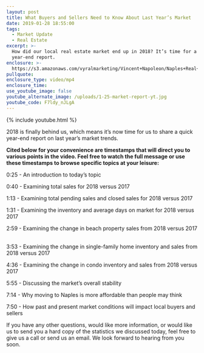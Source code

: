 ```yaml
---
layout: post
title: What Buyers and Sellers Need to Know About Last Year’s Market
date: 2019-01-28 18:55:00
tags:
  - Market Update
  - Real Estate
excerpt: >-
  How did our local real estate market end up in 2018? It’s time for a quick
  year-end report.
enclosure: >-
  https://s3.amazonaws.com/vyralmarketing/Vincent+Napoleon/Naples+Real+Estate+Agent+_+What+Buyers+and+Sellers+Need+to+Know+About+Last+Years+Market.mp4
pullquote:
enclosure_type: video/mp4
enclosure_time:
use_youtube_image: false
youtube_alternate_image: /uploads/1-25-market-report-yt.jpg
youtube_code: F7ldy_nJLgA
---
```


{% include youtube.html %}

2018 is finally behind us, which means it’s now time for us to share a quick year-end report on last year’s market trends.

**Cited below for your convenience are timestamps that will direct you to various points in the video. Feel free to watch the full message or use these timestamps to browse specific topics at your leisure:**

0:25 - An introduction to today’s topic

0:40 - Examining total sales for 2018 versus 2017

1:13 - Examining total pending sales and closed sales for 2018 versus 2017

1:31 - Examining the inventory and average days on market for 2018 versus 2017

2:59 - Examining the change in beach property sales from 2018 versus 2017<br> 

3:53 - Examining the change in single-family home inventory and sales from 2018 versus 2017

4:36 - Examining the change in condo inventory and sales from 2018 versus 2017

5:55 - Discussing the market’s overall stability

7:14 - Why moving to Naples is more affordable than people may think

7:50 - How past and present market conditions will impact local buyers and sellers

If you have any other questions, would like more information, or would like us to send you a hard copy of the statistics we discussed today, feel free to give us a call or send us an email. We look forward to hearing from you soon.